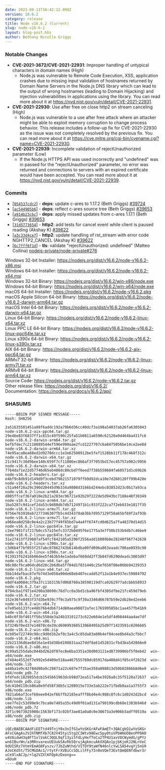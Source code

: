 ```yaml
---
date: 2021-08-11T16:42:12.098Z
version: 16.6.2
category: release
title: Node v16.6.2 (Current)
slug: node-v16-6-2
layout: blog-post.hbs
author: Bethany Nicolle Griggs
---
```


### Notable Changes

* **CVE-2021-3672/CVE-2021-22931**: Improper handling of untypical characters in domain names (High)
  * Node.js was vulnerable to Remote Code Execution, XSS, application crashes due to missing input validation of hostnames returned by Domain Name Servers in the Node.js DNS library which can lead to the output of wrong hostnames (leading to Domain Hijacking) and injection vulnerabilities in applications using the library. You can read more about it at https://nvd.nist.gov/vuln/detail/CVE-2021-22931.
* **CVE-2021-22930**: Use after free on close http2 on stream canceling (High)
  * Node.js was vulnerable to a use after free attack where an attacker might be able to exploit memory corruption to change process behavior. This release includes a follow-up fix for CVE-2021-22930 as the issue was not completely resolved by the previous fix. You can read more about it at https://cve.mitre.org/cgi-bin/cvename.cgi?name=CVE-2021-22930.
* **CVE-2021-22939**: Incomplete validation of rejectUnauthorized parameter (Low)
  * If the Node.js HTTPS API was used incorrectly and "undefined" was in passed for the "rejectUnauthorized" parameter, no error was returned and connections to servers with an expired certificate would have been accepted. You can read more about it at https://nvd.nist.gov/vuln/detail/CVE-2021-22939.

### Commits

* [[`054537cdc2`](https://github.com/nodejs/node/commit/054537cdc2)] - **deps**: update c-ares to 1.17.2 (Beth Griggs) [#39724](https://github.com/nodejs/node/pull/39724)
* [[`ac544905b6`](https://github.com/nodejs/node/commit/ac544905b6)] - **deps**: reflect c-ares source tree (Beth Griggs) [#39653](https://github.com/nodejs/node/pull/39653)
* [[`a914b23cbc`](https://github.com/nodejs/node/commit/a914b23cbc)] - **deps**: apply missed updates from c-ares 1.17.1 (Beth Griggs) [#39653](https://github.com/nodejs/node/pull/39653)
* [[`31d5773654`](https://github.com/nodejs/node/commit/31d5773654)] - **http2**: add tests for cancel event while client is paused reading (Akshay K) [#39622](https://github.com/nodejs/node/pull/39622)
* [[`a3c33d4ce7`](https://github.com/nodejs/node/commit/a3c33d4ce7)] - **http2**: update handling of rst\_stream with error code NGHTTP2\_CANCEL (Akshay K) [#39622](https://github.com/nodejs/node/pull/39622)
* [[`6c7fff6f1d`](https://github.com/nodejs/node/commit/6c7fff6f1d)] - **tls**: validate "rejectUnauthorized: undefined" (Matteo Collina) [nodejs-private/node-private#276](https://github.com/nodejs-private/node-private/pull/276)

Windows 32-bit Installer: https://nodejs.org/dist/v16.6.2/node-v16.6.2-x86.msi<br>
Windows 64-bit Installer: https://nodejs.org/dist/v16.6.2/node-v16.6.2-x64.msi<br>
Windows 32-bit Binary: https://nodejs.org/dist/v16.6.2/win-x86/node.exe<br>
Windows 64-bit Binary: https://nodejs.org/dist/v16.6.2/win-x64/node.exe<br>
macOS 64-bit Installer: https://nodejs.org/dist/v16.6.2/node-v16.6.2.pkg<br>
macOS Apple Silicon 64-bit Binary: https://nodejs.org/dist/v16.6.2/node-v16.6.2-darwin-arm64.tar.gz<br>
macOS Intel 64-bit Binary: https://nodejs.org/dist/v16.6.2/node-v16.6.2-darwin-x64.tar.gz<br>
Linux 64-bit Binary: https://nodejs.org/dist/v16.6.2/node-v16.6.2-linux-x64.tar.xz<br>
Linux PPC LE 64-bit Binary: https://nodejs.org/dist/v16.6.2/node-v16.6.2-linux-ppc64le.tar.xz<br>
Linux s390x 64-bit Binary: https://nodejs.org/dist/v16.6.2/node-v16.6.2-linux-s390x.tar.xz<br>
AIX 64-bit Binary: https://nodejs.org/dist/v16.6.2/node-v16.6.2-aix-ppc64.tar.gz<br>
ARMv7 32-bit Binary: https://nodejs.org/dist/v16.6.2/node-v16.6.2-linux-armv7l.tar.xz<br>
ARMv8 64-bit Binary: https://nodejs.org/dist/v16.6.2/node-v16.6.2-linux-arm64.tar.xz<br>
Source Code: https://nodejs.org/dist/v16.6.2/node-v16.6.2.tar.gz<br>
Other release files: https://nodejs.org/dist/v16.6.2/<br>
Documentation: https://nodejs.org/docs/v16.6.2/api/

### SHASUMS

```
-----BEGIN PGP SIGNED MESSAGE-----
Hash: SHA256

2a51635501451a88f6addc192a79b6d36cc40dcf3a198a54037ab26fa6305043  node-v16.6.2-aix-ppc64.tar.gz
29e46e83f6837ff1c815c49f590c25fa51b0811a6590c62120a9d464ba431fc6  node-v16.6.2-darwin-arm64.tar.gz
befbfdec7c2118689544ef596e990aae2fcd1227707c6a8475056be14ce2ee8d  node-v16.6.2-darwin-arm64.tar.xz
74e95aca0ea88ed2d9270dccc1e3e62500912be5fef1528bb11f178c468f312c  node-v16.6.2-darwin-x64.tar.gz
21c9417c38d9bee140c659f7cf11806ec866af3f7053bd17ec45757a902c9956  node-v16.6.2-darwin-x64.tar.xz
7764da71e22d57746d65eb408dc80cbd7f6eed7f38b558684fa60571d1c69b26  node-v16.6.2-headers.tar.gz
e4bf9c8db91d149d9f3cebd79621571079ffb9d92dca10e7d260120ff99b428e  node-v16.6.2-headers.tar.xz
c51a94f28a29c390d20445d9b334a9808d3166bd244ebc03852d23c0b17a93ca  node-v16.6.2-linux-arm64.tar.gz
d885ffcef367a010e2b21a283ec96721e92b29f222de5d943bc7188e48f30349  node-v16.6.2-linux-arm64.tar.xz
1ba5287c941cef2da53c0d80db7db7124971b1c933f222ca7f2eb833e1817f35  node-v16.6.2-linux-armv7l.tar.gz
9756e763910ab7277346307fb5c4d34370ab3bb7d957129f58a65bf69f2af93b  node-v16.6.2-linux-armv7l.tar.xz
a966ea0d258c0e4a2c23b77f49f85bd7a4a4ff674fcd0d625a7fa48370d14d15  node-v16.6.2-linux-ppc64le.tar.gz
c2ee7961f1f217b0cc57a15efc3372b0495f6e1775a3e7f50b153b9db7c46be9  node-v16.6.2-linux-ppc64le.tar.xz
31e27413ff29607af54fcf842105a5290f2556add1b009b8e28240f96f742638  node-v16.6.2-linux-s390x.tar.gz
c3d6b4f7bf055f257abc07862743b614bdba00fd096a863eaadc700ae0939c98  node-v16.6.2-linux-s390x.tar.xz
913913f62416b96dee5f463b54e1adebaf669dd2ff3b047d6290deadc3003d97  node-v16.6.2-linux-x64.tar.gz
90c88cf6ca06dcd6d20c2b6dba5ff84d1f831446c25ef650f86e86bb94239353  node-v16.6.2-linux-x64.tar.xz
5bb14dafbac87efb74d3e050a90de68eb407ecadd52f12a1b4e937ec59884792  node-v16.6.2.pkg
e8df4a0084c379a37c11b315b7d068760a38598119d7ca9262977adcbbb58933  node-v16.6.2.tar.gz
8794cba1f971e4200a38690c76d7cc0a3bd1cba96fbf4305dfbe21fc459d79eb  node-v16.6.2.tar.xz
152e36fe0493f37d3be939c7f9c3a975c9f39a3346d66787b59e2db28ed2eeb6  node-v16.6.2-win-x64.7z
e7e05eb133fce48b76b4db6714d80aea90872afec176599585bc1aa457fb41b9  node-v16.6.2-win-x64.zip
b40c0f3bf401ff56c558de3a24b33101273c622e664e1e5df4d08444aa4ae7df  node-v16.6.2-win-x86.7z
b7324b70ed37e14878cde39cd69099368513068495b25d97f1423591c0206685  node-v16.6.2-win-x86.zip
6cb05e722749c98cc9d0d1b2ef0c3a4c5c05da83a00b4ef04cee0bd4a3cfbbc7  node-v16.6.2-x64.msi
22b21336d6ae8d16a1e45d38bd198831aa27ddf8a61d52831cfbd3ba5d2866e0  node-v16.6.2-x86.msi
9c99a5255dabc044bd262df07ec8e6ba3351e38d003121ed8739906bf5f0eb42  win-x64/node.exe
e7484e4552df7e992e5d409e518aa467555769dc85917da408d41f85c4f2823d  win-x64/node.lib
a44ba1e9c42f84d80a9c29871a22c687e7f35ae358a898813d50b02866b8d6e9  win-x64/node_pdb.7z
bfdfedc1829855dcb1545661963dcb98d72ea517a4be3926a8c35f5120a72637  win-x64/node_pdb.zip
5dc410d110cb86a0e9fd58f30b5c1208915e733e3ab222e71fbdb0aa1a3755f3  win-x86/node.exe
7821ab6af3cef68eee042ef6b7fb2185eafff8bd4e4c988c8fc6c1d0242d2bcd  win-x86/node.lib
cee7fe2c53d99e9c7bca0e7485a35c49d0f01ad131a790199cdb68e1383b946d  win-x86/node_pdb.7z
32f1c9673025980c1563bf173c02bf3ae81a0a8c0e30673a3e906b3adff0519a  win-x86/node_pdb.zip
-----BEGIN PGP SIGNATURE-----

iQEzBAEBCAAdFiEETtd49TnjY0x3nIfG1wYoSKGrAFwFAmET+3QACgkQ1wYoSKGr
AFxCGAgAs2V2hTNMfXb7C82V45tyi5tg2CIWtv98Ewc5py0tuVPbWmUO8enPP0AO
u4VAidwH3q4FT1xlVakC3QQL9qf13yi5fdLyHxfToCu2TP4U1avV8CWymdG/gPYz
wn6IBurWn/a3RRnva+euUEUubSAvRk5QrujAgkmcuAkXXQAo1pjbKjeKJ2NLnVeC
9dUISRz7XtmYEmAO8Fyszv/7JbZuNthd/VITDY9taWfN46nlcYwLSA54vqYj5nG9
AJoCKd5t/T5CMGOAc1/rtytFrXVBiCcSQLilFFy7In0oVQeT3EvtQmQENfdbwr3r
uCe9lxACJp/+lq2VZXlKFQpkzDxong==
=6UuH
-----END PGP SIGNATURE-----

```
